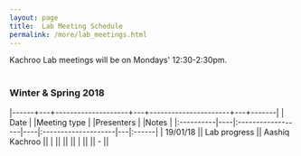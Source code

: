 ```yaml
---
layout: page
title:  Lab Meeting Schedule
permalink: /more/lab_meetings.html
---
```


Kachroo Lab meetings will be on Mondays' 12:30-2:30pm.
<br><br>

### Winter & Spring 2018

|------+---+--------------------+---+----------------------+---+-------|
| Date      |    |Meeting type        |    |Presenters |         |Notes      |
|:----------|----|:------------------|----|:--------------------|---|:------|
| 19/01/18  ||  Lab progress     || Aashiq Kachroo         ||
|   ||  || ||
|   ||  || - ||
